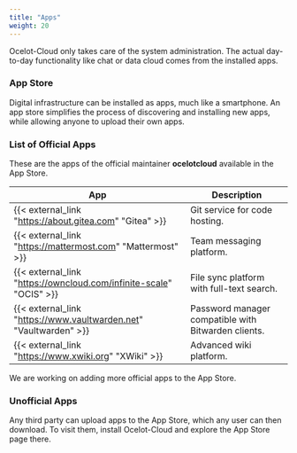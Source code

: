 ```yaml
---
title: "Apps"
weight: 20
---
```


Ocelot-Cloud only takes care of the system administration. The actual day-to-day functionality like chat or data cloud comes from the installed apps.

### App Store

Digital infrastructure can be installed as apps, much like a smartphone. An app store simplifies the process of discovering and installing new apps, while allowing anyone to upload their own apps.

### List of Official Apps

These are the apps of the official maintainer **ocelotcloud** available in the App Store.

| App                                                                                                                         | Description                                                     |
|-----------------------------------------------------------------------------------------------------------------------------|-----------------------------------------------------------------|
| {{< external_link "https://about.gitea.com" "Gitea" >}}                                                                     | Git service for code hosting.                                   |
| {{< external_link "https://mattermost.com" "Mattermost" >}}                                                                 | Team messaging platform.                                        |
| {{< external_link "https://owncloud.com/infinite-scale" "OCIS" >}}                                                          | File sync platform with full-text search. |
| {{< external_link "https://www.vaultwarden.net" "Vaultwarden" >}} | Password manager compatible with Bitwarden clients.             |
| {{< external_link "https://www.xwiki.org" "XWiki" >}}                                                                       | Advanced wiki platform.                                         |

We are working on adding more official apps to the App Store.

### Unofficial Apps

Any third party can upload apps to the App Store, which any user can then download. To visit them, install Ocelot-Cloud and explore the App Store page there.